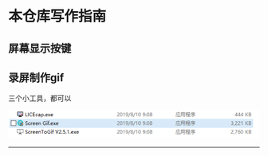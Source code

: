 # 本仓库写作指南



## 屏幕显示按键


## 录屏制作gif

三个小工具，都可以

![20191023_201242_25](image/20191023_201242_25.png)











---
